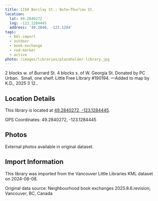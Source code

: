```yaml
---
title: 1150 Barclay St.; Bute—Thurlow St.
location:
  lat: 49.2840272
  lng: -123.1284445
  address: '49.2840, -123.1284'
tags:
  - kml-import
  - outdoor
  - book-exchange
  - red-marker
  - active
photo: /images/libraries/placeholder-library.jpg
---
```

2 blocks w. of Burrard St.
4 blocks s. of W. Georgia St.
Donated by PC Urban.  Small, one shelf.
Little Free LIbrary #190194.
—Added to map by K.D., 2025 3 12..

## Location Details

This library is located at [49.2840272, -123.1284445](https://www.google.com/maps?q=49.2840272,-123.1284445).

GPS Coordinates: 49.2840272, -123.1284445

## Photos

External photos available in original dataset.

## Import Information

This library was imported from the Vancouver Little Libraries KML dataset on 2024-08-08.

Original data source: Neighbourhood book exchanges 2025.8.6.revision; Vancouver, BC, Canada
